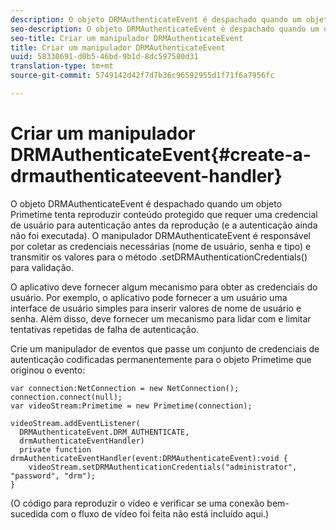 ```yaml
---
description: O objeto DRMAuthenticateEvent é despachado quando um objeto Primetime tenta reproduzir conteúdo protegido que requer uma credencial de usuário para autenticação antes da reprodução (e a autenticação ainda não foi executada). O manipulador DRMAuthenticateEvent é responsável por coletar as credenciais necessárias (nome de usuário, senha e tipo) e transmitir os valores para o método .setDRMAuthenticationCredentials() para validação.
seo-description: O objeto DRMAuthenticateEvent é despachado quando um objeto Primetime tenta reproduzir conteúdo protegido que requer uma credencial de usuário para autenticação antes da reprodução (e a autenticação ainda não foi executada). O manipulador DRMAuthenticateEvent é responsável por coletar as credenciais necessárias (nome de usuário, senha e tipo) e transmitir os valores para o método .setDRMAuthenticationCredentials() para validação.
seo-title: Criar um manipulador DRMAuthenticateEvent
title: Criar um manipulador DRMAuthenticateEvent
uuid: 58330691-d0b5-46bd-9b1d-8dc597580d31
translation-type: tm+mt
source-git-commit: 5749142d42f7d7b36c96592955d1f71f6a7956fc

---
```



# Criar um manipulador DRMAuthenticateEvent{#create-a-drmauthenticateevent-handler}

O objeto DRMAuthenticateEvent é despachado quando um objeto Primetime tenta reproduzir conteúdo protegido que requer uma credencial de usuário para autenticação antes da reprodução (e a autenticação ainda não foi executada). O manipulador DRMAuthenticateEvent é responsável por coletar as credenciais necessárias (nome de usuário, senha e tipo) e transmitir os valores para o método .setDRMAuthenticationCredentials() para validação.

O aplicativo deve fornecer algum mecanismo para obter as credenciais do usuário. Por exemplo, o aplicativo pode fornecer a um usuário uma interface de usuário simples para inserir valores de nome de usuário e senha. Além disso, deve fornecer um mecanismo para lidar com e limitar tentativas repetidas de falha de autenticação.

Crie um manipulador de eventos que passe um conjunto de credenciais de autenticação codificadas permanentemente para o objeto Primetime que originou o evento:

```
var connection:NetConnection = new NetConnection();  
connection.connect(null);  
var videoStream:Primetime = new Primetime(connection);  
 
videoStream.addEventListener( 
  DRMAuthenticateEvent.DRM_AUTHENTICATE,  
  drmAuthenticateEventHandler)  
  private function drmAuthenticateEventHandler(event:DRMAuthenticateEvent):void {  
    videoStream.setDRMAuthenticationCredentials("administrator", "password", "drm");  
} 
```

(O código para reproduzir o vídeo e verificar se uma conexão bem-sucedida com o fluxo de vídeo foi feita não está incluído aqui.)
